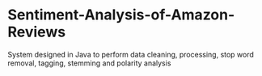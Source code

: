 # Sentiment-Analysis-of-Amazon-Reviews
System designed in Java to perform data cleaning, processing, stop word removal, tagging, stemming and polarity analysis 
